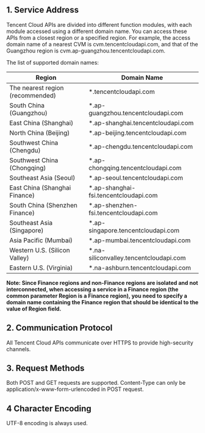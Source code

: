 ## 1. Service Address

Tencent Cloud APIs are divided into different function modules, with each module accessed using a different domain name. You can access these APIs from a closest region or a specified region. For example, the access domain name of a nearest CVM is cvm.tencentcloudapi.com, and that of the Guangzhou region is cvm.ap-guangzhou.tencentcloudapi.com.

The list of supported domain names:

| Region | Domain Name |
|----------|------|
| The nearest region (recommended) | \*.tencentcloudapi.com|
| South China (Guangzhou) |\*.ap-guangzhou.tencentcloudapi.com|
| East China (Shanghai) |\*.ap-shanghai.tencentcloudapi.com|
| North China (Beijing) |\*.ap-beijing.tencentcloudapi.com|
| Southwest China (Chengdu) |\*.ap-chengdu.tencentcloudapi.com|
| Southwest China (Chongqing) |\*.ap-chongqing.tencentcloudapi.com|
| Southeast Asia (Seoul) |\*.ap-seoul.tencentcloudapi.com|
| East China (Shanghai Finance) |\*.ap-shanghai-fsi.tencentcloudapi.com|
| South China (Shenzhen Finance) |\*.ap-shenzhen-fsi.tencentcloudapi.com|
| Southeast Asia (Singapore) |\*.ap-singapore.tencentcloudapi.com|
| Asia Pacific (Mumbai) |\*.ap-mumbai.tencentcloudapi.com|
| Western U.S. (Silicon Valley) |\*.na-siliconvalley.tencentcloudapi.com|
| Eastern U.S. (Virginia) |\*.na-ashburn.tencentcloudapi.com|

**Note: Since Finance regions and non-Finance regions are isolated and not interconnected, when accessing a service in a Finance region (the common parameter Region is a Finance region), you need to specify a domain name containing the Finance region that should be identical to the value of Region field.**

## 2. Communication Protocol

All Tencent Cloud APIs communicate over HTTPS to provide high-security channels.

## 3. Request Methods

Both POST and GET requests are supported. Content-Type can only be application/x-www-form-urlencoded in POST request.

## 4 Character Encoding

UTF-8 encoding is always used.

